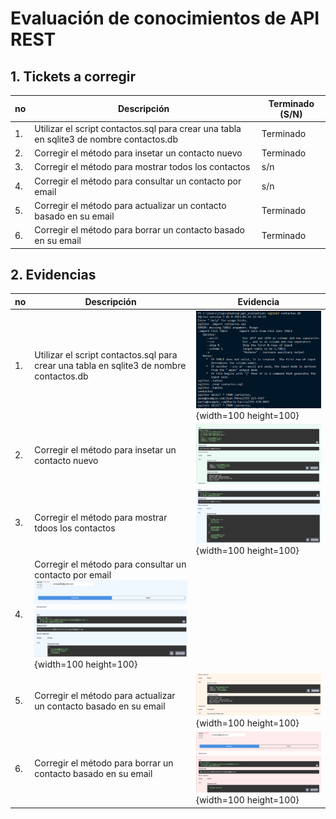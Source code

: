# Evaluación de conocimientos de API REST

## 1. Tickets a corregir

|no|Descripción|Terminado (S/N)|
|--|--|--|
|1.|Utilizar el script contactos.sql para crear una tabla en sqlite3 de nombre contactos.db|Terminado|
|2.|Corregir el método para insetar un contacto nuevo|Terminado|
|3.|Corregir el método para mostrar todos los contactos|s/n|
|4.|Corregir el método para consultar un contacto por email|s/n|
|5.|Corregir el método para actualizar un contacto basado en su email|Terminado|
|6.|Corregir el método para borrar un contacto basado en su email|Terminado|

## 2. Evidencias

|no|Descripción|Evidencia|
|--|--|--|
|1.|Utilizar el script contactos.sql para crear una tabla en sqlite3 de nombre contactos.db|![Base de datos](evidencias/evidencia1.png){width=100 height=100}|
|2.|Corregir el método para insetar un contacto nuevo|![Insertar](evidencias/evidencia2.png)|{width=100 height=100}|
|3.|Corregir el método para mostrar tdoos los contactos|![Todos los registros](evidencias/evidencia3.png){width=100 height=100}|
|4.|Corregir el método para consultar un contacto por email![Buscar registro](evidencias/evidencia4.png){width=100 height=100}|
|5.|Corregir el método para actualizar un contacto basado en su email|![Actualizar registro](evidencias/evidencia5.png){width=100 height=100}|
|6.|Corregir el método para borrar un contacto basado en su email|![Borrar registro](evidencias/evidencia6.png){width=100 height=100}|